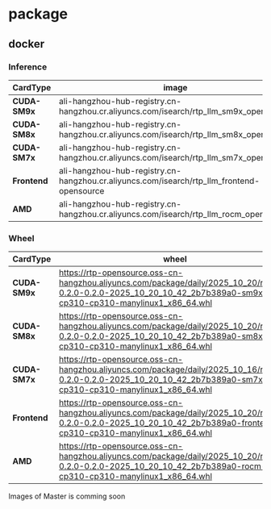 # package


## docker
### Inference

| **CardType**              | **image** | **tag** |
|--------------------------|-------------------|-------------------|
| **CUDA-SM9x**           | ali-hangzhou-hub-registry.cn-hangzhou.cr.aliyuncs.com/isearch/rtp_llm_sm9x_opensource | 0.2.0_0.2.0_2025_10_20_10_42_2b7b389a0    |
| **CUDA-SM8x**           | ali-hangzhou-hub-registry.cn-hangzhou.cr.aliyuncs.com/isearch/rtp_llm_sm8x_opensource | 0.2.0_0.2.0_2025_10_20_10_42_2b7b389a0    |
| **CUDA-SM7x**           | ali-hangzhou-hub-registry.cn-hangzhou.cr.aliyuncs.com/isearch/rtp_llm_sm7x_opensource | 0.2.0_0.2.0_2025_10_20_10_42_2b7b389a0    |
| **Frontend**           | ali-hangzhou-hub-registry.cn-hangzhou.cr.aliyuncs.com/isearch/rtp_llm_frontend-opensource | 0.2.0_0.2.0_2025_10_20_10_42_2b7b389a0    |
| **AMD**           | ali-hangzhou-hub-registry.cn-hangzhou.cr.aliyuncs.com/isearch/rtp_llm_rocm_opensource | 0.2.0_0.2.0_2025_10_20_10_42_2b7b389a0    |

### Wheel


| **CardType**              | **wheel** |
|--------------------------|-------------------|
| **CUDA-SM9x**           | https://rtp-opensource.oss-cn-hangzhou.aliyuncs.com/package/daily/2025_10_20/rtp_llm-0.2.0-0.2.0-2025_10_20_10_42_2b7b389a0-sm9x-cp310-cp310-manylinux1_x86_64.whl |
| **CUDA-SM8x**           | https://rtp-opensource.oss-cn-hangzhou.aliyuncs.com/package/daily/2025_10_20/rtp_llm-0.2.0-0.2.0-2025_10_20_10_42_2b7b389a0-sm8x-cp310-cp310-manylinux1_x86_64.whl |
| **CUDA-SM7x**           | https://rtp-opensource.oss-cn-hangzhou.aliyuncs.com/package/daily/2025_10_16/rtp_llm-0.2.0-0.2.0-2025_10_20_10_42_2b7b389a0-sm7x-cp310-cp310-manylinux1_x86_64.whl |
| **Frontend**           | https://rtp-opensource.oss-cn-hangzhou.aliyuncs.com/package/daily/2025_10_20/rtp_llm-0.2.0-0.2.0-2025_10_20_10_42_2b7b389a0-frontend-cp310-cp310-manylinux1_x86_64.whl |
| **AMD**           | https://rtp-opensource.oss-cn-hangzhou.aliyuncs.com/package/daily/2025_10_20/rtp_llm-0.2.0-0.2.0-2025_10_20_10_42_2b7b389a0-rocm-cp310-cp310-manylinux1_x86_64.whl |

Images of Master is comming soon